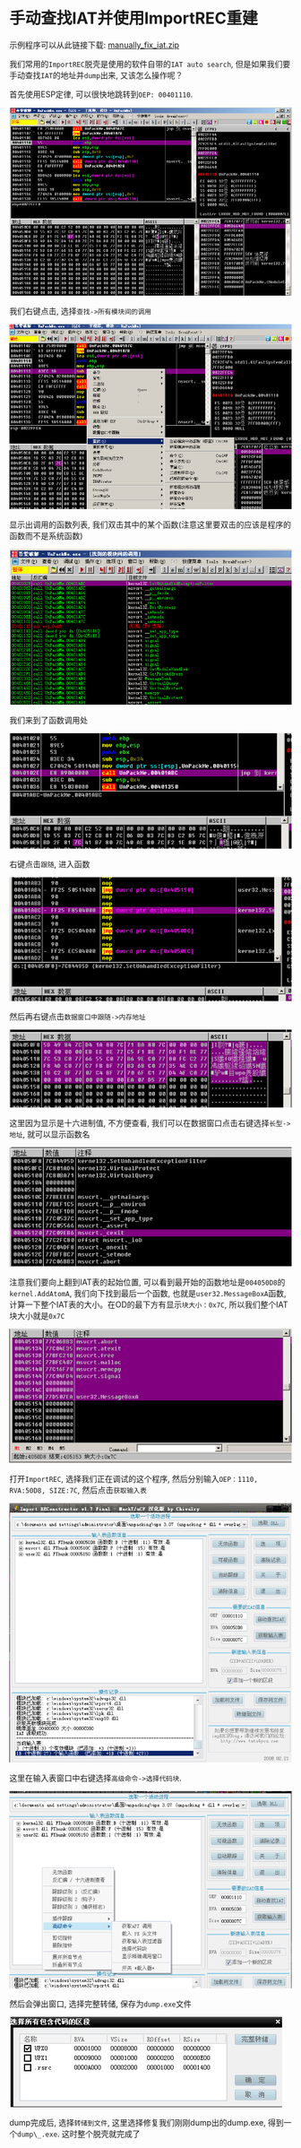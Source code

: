 # 手动查找IAT并使用ImportREC重建

示例程序可以从此链接下载: [manually_fix_iat.zip](https://github.com/ctf-wiki/ctf-wiki/blob/master/reverse/unpack/example/manually_fix_iat.zip)

我们常用的`ImportREC`脱壳是使用的软件自带的`IAT auto search`, 但是如果我们要手动查找`IAT`的地址并`dump`出来, 又该怎么操作呢？

首先使用ESP定律, 可以很快地跳转到`OEP: 00401110`. 

![1.png](/reverse/unpack/figure/manually_fix_iat/upx-dll-unpack-1.png)

我们右键点击, 选择`查找->所有模块间的调用`

![2.png](/reverse/unpack/figure/manually_fix_iat/upx-dll-unpack-2.png)

显示出调用的函数列表, 我们双击其中的某个函数(注意这里要双击的应该是程序的函数而不是系统函数)

![3.png](/reverse/unpack/figure/manually_fix_iat/upx-dll-unpack-3.png)

我们来到了函数调用处

![4.png](/reverse/unpack/figure/manually_fix_iat/upx-dll-unpack-4.png)

右键点击`跟随`, 进入函数

![5.png](/reverse/unpack/figure/manually_fix_iat/upx-dll-unpack-5.png)

然后再右键点击`数据窗口中跟随->内存地址`

![6.png](/reverse/unpack/figure/manually_fix_iat/upx-dll-unpack-6.png)

这里因为显示是十六进制值, 不方便查看, 我们可以在数据窗口点击右键选择`长型->地址`, 就可以显示函数名

![7.png](/reverse/unpack/figure/manually_fix_iat/upx-dll-unpack-7.png)

注意我们要向上翻到IAT表的起始位置, 可以看到最开始的函数地址是`004050D8`的`kernel.AddAtomA`, 我们向下找到最后一个函数, 也就是`user32.MessageBoxA`函数, 计算一下整个IAT表的大小。在OD的最下方有显示`块大小：0x7C`, 所以我们整个IAT块大小就是`0x7C`

![8.png](/reverse/unpack/figure/manually_fix_iat/upx-dll-unpack-8.png)

打开`ImportREC`, 选择我们正在调试的这个程序, 然后分别输入`OEP：1110, RVA:50D8, SIZE:7C`, 然后点击`获取输入表`

![9.png](/reverse/unpack/figure/manually_fix_iat/upx-dll-unpack-9.png)

这里在输入表窗口中右键选择`高级命令->选择代码块`. 

![10.png](/reverse/unpack/figure/manually_fix_iat/upx-dll-unpack-10.png)

然后会弹出窗口, 选择完整转储, 保存为`dump.exe`文件

![11.png](/reverse/unpack/figure/manually_fix_iat/upx-dll-unpack-11.png)

dump完成后, 选择`转储到文件`, 这里选择修复我们刚刚dump出的dump.exe, 得到一个`dump\_.exe`. 这时整个脱壳就完成了
